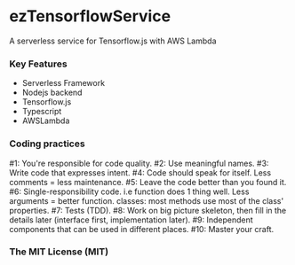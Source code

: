 # ezTensorflowService
A serverless service for Tensorflow.js with AWS Lambda

### Key Features

* Serverless Framework
* Nodejs backend
* Tensorflow.js
* Typescript
* AWSLambda

### Coding practices

#1: You're responsible for code quality.
#2: Use meaningful names.
#3: Write code that expresses intent.
#4: Code should speak for itself. Less comments = less maintenance.
#5: Leave the code better than you found it.
#6: Single-responsibility code.
i.e function does 1 thing well. Less arguments = better function.
classes: most methods use most of the class' properties.
#7: Tests (TDD).
#8: Work on big picture skeleton, then fill in the details later 
(interface first, implementation later).
#9: Independent components that can be used in different places.
#10: Master your craft.

### The MIT License (MIT)

